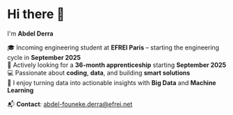 # Hi there 👋

I'm **Abdel Derra**  

🎓 Incoming engineering student at **EFREI Paris** – starting the engineering cycle in **September 2025**  
💼 Actively looking for a **36-month apprenticeship** starting **September 2025**  
💻 Passionate about **coding**, **data**, and building **smart solutions**  
🚀 I enjoy turning data into actionable insights with **Big Data** and **Machine Learning**

📬 **Contact**: abdel-founeke.derra@efrei.net  

